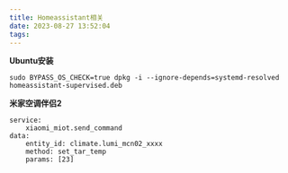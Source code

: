 ```yaml
---
title: Homeassistant相关
date: 2023-08-27 13:52:04
tags:
---
```


**Ubuntu安装**
```
sudo BYPASS_OS_CHECK=true dpkg -i --ignore-depends=systemd-resolved homeassistant-supervised.deb
```

**米家空调伴侣2**  
```
service: 
    xiaomi_miot.send_command
data:
    entity_id: climate.lumi_mcn02_xxxx
    method: set_tar_temp
    params: [23]
```
